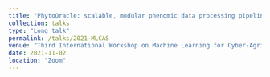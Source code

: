 ```yaml
---
title: "PhytoOracle: scalable, modular phenomic data processing pipelines"
collection: talks
type: "Long talk"
permalink: /talks/2021-MLCAS
venue: "Third International Workshop on Machine Learning for Cyber-Agricultural Systems (MLCAS 2021)"
date: 2021-11-02
location: "Zoom"
---
```

